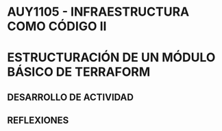 # AUY1105 - INFRAESTRUCTURA COMO CÓDIGO II

# ESTRUCTURACIÓN DE UN MÓDULO BÁSICO DE TERRAFORM

## DESARROLLO DE ACTIVIDAD

## REFLEXIONES